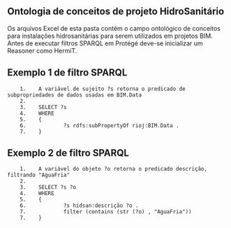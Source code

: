 ## Ontologia de conceitos de projeto HidroSanitário

Os arquivos Excel de esta pasta contêm o campo ontológico de conceitos para instalações hidrosanitárias para serem utilizados em projetos BIM.
Antes de executar filtros SPARQL em Protégé deve-se inicializar um Reasoner como HermiT.

## Exemplo 1 de filtro SPARQL 

        1.    A variável de sujeito ?s retorna o predicado de subpropriedades de dados usadas em BIM.Data
        2.
        3.    SELECT ?s
        4.    WHERE
        5.    {   
        6.            ?s rdfs:subPropertyOf rioj:BIM.Data .
        7.    }

## Exemplo 2 de filtro SPARQL 

        1.    A variável do objeto ?o retorna o predicado descrição, filtrando "AguaFria"
        2.
        3.    SELECT ?s ?o
        4.    WHERE 
        5.    {   
        6.            ?s hidsan:descrição ?o .
        7.            filter (contains (str (?o) , "AguaFria"))
        7.    }

